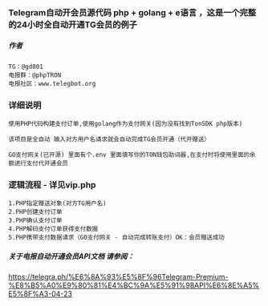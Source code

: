 ### Telegram自动开会员源代码 php + golang  + e语言 ，这是一个完整的24小时全自动开通TG会员的例子

##### 作者
    TG：@gd801  
    电报群：@phpTRON   
    电报社区：www.telegbot.org

### 详细说明
	使用PHP代码构建支付订单,使用golang作为支付网关(因为没有找到TonSDK php版本)
    
    该项目是全自动 输入对方用户名请求就会自动完成TG会员开通（代开赠送）

    GO支付网关(已开源) 里面有个.env 里面填写你的TON钱包助词器,在支付时将使用里面的余额进行支付代开通会员

### 逻辑流程 - 详见vip.php
    1.PHP指定赠送对象(对方TG用户名) 
    2.PHP创建支付订单
    3.PHP确认支付订单
    4.PHP解码支付订单获得支付数据
    5.PHP携带支付数据请求（GO支付网关 - 自动完成转账支付）OK：会员赠送成功


##### 关于电报自动开通会员API文档 请参阅：
https://telegra.ph/%E6%8A%93%E5%8F%96Telegram-Premium-%E8%B5%A0%E9%80%81%E4%BC%9A%E5%91%98API%E6%8E%A5%E5%8F%A3-04-23
